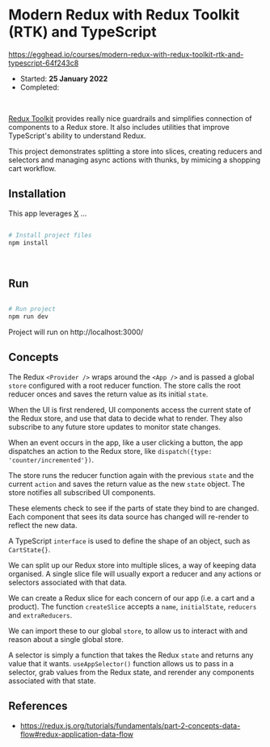 # Modern Redux with Redux Toolkit (RTK) and TypeScript

https://egghead.io/courses/modern-redux-with-redux-toolkit-rtk-and-typescript-64f243c8

- Started: **25 January 2022**
- Completed:

&nbsp;

[Redux Toolkit](https://redux-toolkit.js.org/) provides really nice guardrails and simplifies connection of components to a Redux store. It also includes utilities that improve TypeScript's ability to understand Redux.

This project demonstrates splitting a store into slices, creating reducers and selectors and managing async actions with thunks, by mimicing a shopping cart workflow.

## Installation

This app leverages [X](https://www.npmjs.com/) ...

```bash

# Install project files
npm install

```

&nbsp;

## Run

```bash

# Run project
npm run dev

```

Project will run on http://localhost:3000/

## Concepts

The Redux `<Provider />` wraps around the `<App />` and is passed a global `store` configured with a root reducer function. The store calls the root reducer onces and saves the return value as its initial `state`.

When the UI is first rendered, UI components access the current state of the Redux store, and use that data to decide what to render. They also subscribe to any future store updates to monitor state changes.

When an event occurs in the app, like a user clicking a button, the app dispatches an action to the Redux store, like `dispatch({type: 'counter/incremented'})`.

The store runs the reducer function again with the previous `state` and the current `action` and saves the return value as the new `state` object. The store notifies all subscribed UI components.

These elements check to see if the parts of state they bind to are changed. Each component that sees its data source has changed will re-render to reflect the new data.

A TypeScript `interface` is used to define the shape of an object, such as `CartState{}`.

We can split up our Redux store into multiple slices, a way of keeping data organised. A single slice file will usually export a reducer and any actions or selectors associated with that data.

We can create a Redux slice for each concern of our app (i.e. a cart and a product). The function `createSlice` accepts a `name`, `initialState`, `reducers` and `extraReducers`.

We can import these to our global `store`, to allow us to interact with and reason about a single global store.

A selector is simply a function that takes the Redux `state` and returns any value that it wants. `useAppSelector()` function allows us to pass in a selector, grab values from the Redux state, and rerender any components associated with that state.

## References

- https://redux.js.org/tutorials/fundamentals/part-2-concepts-data-flow#redux-application-data-flow
